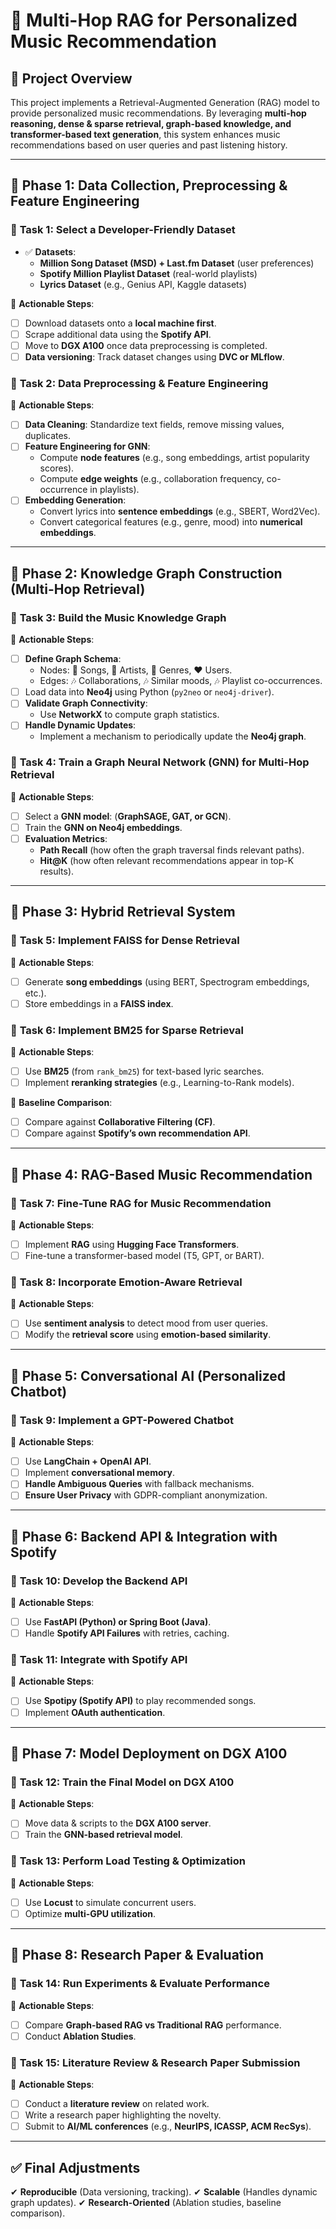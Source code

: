 # 🚀 Multi-Hop RAG for Personalized Music Recommendation

## **📌 Project Overview**

This project implements a Retrieval-Augmented Generation (RAG) model to provide personalized music recommendations. By leveraging **multi-hop reasoning, dense & sparse retrieval, graph-based knowledge, and transformer-based text generation**, this system enhances music recommendations based on user queries and past listening history.

---

## **📂 Phase 1: Data Collection, Preprocessing & Feature Engineering**

### 🔹 **Task 1: Select a Developer-Friendly Dataset**

- ✅ **Datasets**:
  - **Million Song Dataset (MSD) + Last.fm Dataset** (user preferences)
  - **Spotify Million Playlist Dataset** (real-world playlists)
  - **Lyrics Dataset** (e.g., Genius API, Kaggle datasets)

📌 **Actionable Steps**:

- [ ] Download datasets onto a **local machine first**.
- [ ] Scrape additional data using the **Spotify API**.
- [ ] Move to **DGX A100** once data preprocessing is completed.
- [ ] **Data versioning**: Track dataset changes using **DVC or MLflow**.

### 🔹 **Task 2: Data Preprocessing & Feature Engineering**

📌 **Actionable Steps**:

- [ ] **Data Cleaning**: Standardize text fields, remove missing values, duplicates.
- [ ] **Feature Engineering for GNN**:
  - Compute **node features** (e.g., song embeddings, artist popularity scores).
  - Compute **edge weights** (e.g., collaboration frequency, co-occurrence in playlists).
- [ ] **Embedding Generation**:
  - Convert lyrics into **sentence embeddings** (e.g., SBERT, Word2Vec).
  - Convert categorical features (e.g., genre, mood) into **numerical embeddings**.

---

## **📂 Phase 2: Knowledge Graph Construction (Multi-Hop Retrieval)**

### 🔹 **Task 3: Build the Music Knowledge Graph**

📌 **Actionable Steps**:

- [ ] **Define Graph Schema**:
  - Nodes: 🎵 Songs, 🎤 Artists, 🎼 Genres, ❤️ Users.
  - Edges: 🎶 Collaborations, 🎶 Similar moods, 🎶 Playlist co-occurrences.
- [ ] Load data into **Neo4j** using Python (`py2neo` or `neo4j-driver`).
- [ ] **Validate Graph Connectivity**:
  - Use **NetworkX** to compute graph statistics.
- [ ] **Handle Dynamic Updates**:
  - Implement a mechanism to periodically update the **Neo4j graph**.

### 🔹 **Task 4: Train a Graph Neural Network (GNN) for Multi-Hop Retrieval**

📌 **Actionable Steps**:

- [ ] Select a **GNN model**: (**GraphSAGE, GAT, or GCN**).
- [ ] Train the **GNN on Neo4j embeddings**.
- [ ] **Evaluation Metrics**:
  - **Path Recall** (how often the graph traversal finds relevant paths).
  - **Hit@K** (how often relevant recommendations appear in top-K results).

---

## **📂 Phase 3: Hybrid Retrieval System**

### 🔹 **Task 5: Implement FAISS for Dense Retrieval**

📌 **Actionable Steps**:

- [ ] Generate **song embeddings** (using BERT, Spectrogram embeddings, etc.).
- [ ] Store embeddings in a **FAISS index**.

### 🔹 **Task 6: Implement BM25 for Sparse Retrieval**

📌 **Actionable Steps**:

- [ ] Use **BM25** (from `rank_bm25`) for text-based lyric searches.
- [ ] Implement **reranking strategies** (e.g., Learning-to-Rank models).

📌 **Baseline Comparison**:

- [ ] Compare against **Collaborative Filtering (CF)**.
- [ ] Compare against **Spotify’s own recommendation API**.

---

## **📂 Phase 4: RAG-Based Music Recommendation**

### 🔹 **Task 7: Fine-Tune RAG for Music Recommendation**

📌 **Actionable Steps**:

- [ ] Implement **RAG** using **Hugging Face Transformers**.
- [ ] Fine-tune a transformer-based model (T5, GPT, or BART).

### 🔹 **Task 8: Incorporate Emotion-Aware Retrieval**

📌 **Actionable Steps**:

- [ ] Use **sentiment analysis** to detect mood from user queries.
- [ ] Modify the **retrieval score** using **emotion-based similarity**.

---

## **📂 Phase 5: Conversational AI (Personalized Chatbot)**

### 🔹 **Task 9: Implement a GPT-Powered Chatbot**

📌 **Actionable Steps**:

- [ ] Use **LangChain + OpenAI API**.
- [ ] Implement **conversational memory**.
- [ ] **Handle Ambiguous Queries** with fallback mechanisms.
- [ ] **Ensure User Privacy** with GDPR-compliant anonymization.

---

## **📂 Phase 6: Backend API & Integration with Spotify**

### 🔹 **Task 10: Develop the Backend API**

📌 **Actionable Steps**:

- [ ] Use **FastAPI (Python) or Spring Boot (Java)**.
- [ ] Handle **Spotify API Failures** with retries, caching.

### 🔹 **Task 11: Integrate with Spotify API**

📌 **Actionable Steps**:

- [ ] Use **Spotipy (Spotify API)** to play recommended songs.
- [ ] Implement **OAuth authentication**.

---

## **📂 Phase 7: Model Deployment on DGX A100**

### 🔹 **Task 12: Train the Final Model on DGX A100**

📌 **Actionable Steps**:

- [ ] Move data & scripts to the **DGX A100 server**.
- [ ] Train the **GNN-based retrieval model**.

### 🔹 **Task 13: Perform Load Testing & Optimization**

📌 **Actionable Steps**:

- [ ] Use **Locust** to simulate concurrent users.
- [ ] Optimize **multi-GPU utilization**.

---

## **📂 Phase 8: Research Paper & Evaluation**

### 🔹 **Task 14: Run Experiments & Evaluate Performance**

📌 **Actionable Steps**:

- [ ] Compare **Graph-based RAG vs Traditional RAG** performance.
- [ ] Conduct **Ablation Studies**.

### 🔹 **Task 15: Literature Review & Research Paper Submission**

📌 **Actionable Steps**:

- [ ] Conduct a **literature review** on related work.
- [ ] Write a research paper highlighting the novelty.
- [ ] Submit to **AI/ML conferences** (e.g., **NeurIPS, ICASSP, ACM RecSys**).

---

## **✅ Final Adjustments**

✔ **Reproducible** (Data versioning, tracking).
✔ **Scalable** (Handles dynamic graph updates).
✔ **Research-Oriented** (Ablation studies, baseline comparison).
